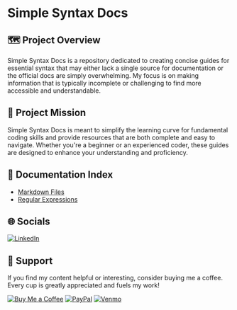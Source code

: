 # Simple Syntax Docs

## 🗺️ Project Overview
Simple Syntax Docs is a repository dedicated to creating concise guides for essential syntax that may either lack a single source for documentation or the official docs are simply overwhelming. My focus is on making information that is typically incomplete or challenging to find more accessible and understandable.

## 🎯 Project Mission
Simple Syntax Docs is meant to simplify the learning curve for fundamental coding skills and provide resources that are both complete and easy to navigate. Whether you're a beginner or an experienced coder, these guides are designed to enhance your understanding and proficiency.

## 📑 Documentation Index
- [Markdown Files](./docs/markdown.md)
- [Regular Expressions](./docs/regEx.md)

## 🌐 Socials
[![LinkedIn](https://img.shields.io/badge/LinkedIn-%230077B5.svg?logo=linkedin&logoColor=white)](https://linkedin.com/in/tzm01)


## 💖 Support
If you find my content helpful or interesting, consider buying me a coffee. Every cup is greatly appreciated and fuels my work!

[![Buy Me a Coffee](https://img.shields.io/badge/-buy_me_a%C2%A0coffee-gray?logo=buy-me-a-coffee)](https://buymeacoffee.com/thecyberlocal)
[![PayPal](https://img.shields.io/badge/PayPal-00457C?logo=paypal&logoColor=white)](https://www.paypal.com/paypalme/TheCyberLocal)
[![Venmo](https://img.shields.io/badge/Venmo-008CFF?logo=venmo&logoColor=white)](https://www.venmo.com/TheCyberLocal)
